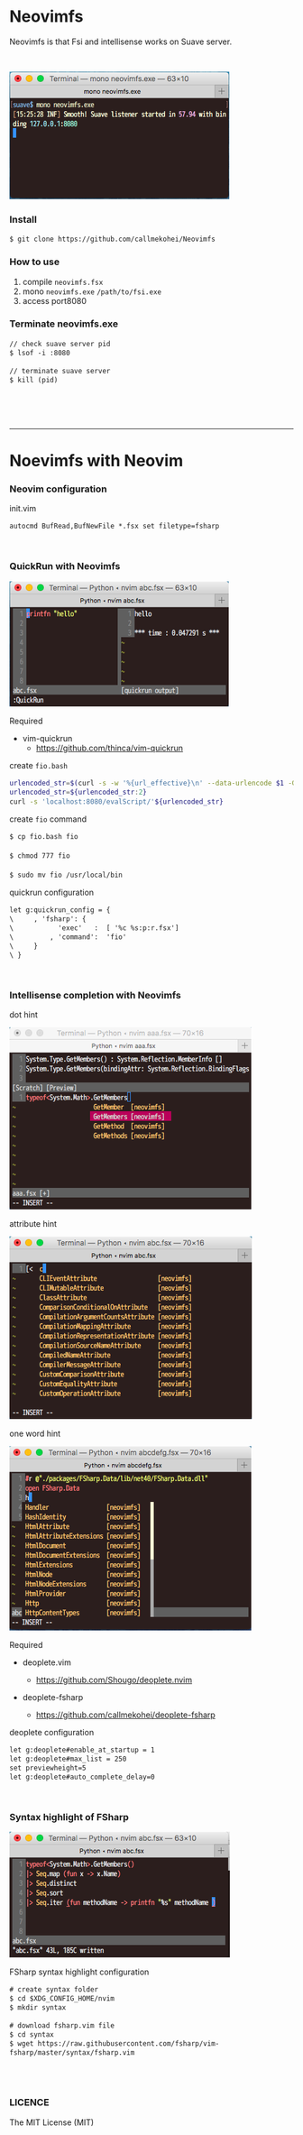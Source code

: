 # Neovimfs

Neovimfs is that Fsi and intellisense works on Suave server.

<br>

![alt text](./pic/suave.png)

### Install
```
$ git clone https://github.com/callmekohei/Neovimfs
```

### How to use
01. compile `neovimfs.fsx`
02. mono `neovimfs.exe` `/path/to/fsi.exe`
03. access port8080

### Terminate neovimfs.exe
```
// check suave server pid
$ lsof -i :8080

// terminate suave server
$ kill (pid)
```

<br>
<br>
<br>

---

# Noevimfs with Neovim

### Neovim configuration
init.vim
```vim
autocmd BufRead,BufNewFile *.fsx set filetype=fsharp
```

<br>

### QuickRun with Neovimfs
 
![alt text](./pic/quickrun2.png)



Required
- vim-quickrun
    - https://github.com/thinca/vim-quickrun

create `fio.bash`
```bash
urlencoded_str=$(curl -s -w '%{url_effective}\n' --data-urlencode $1 -G '')
urlencoded_str=${urlencoded_str:2}
curl -s 'localhost:8080/evalScript/'${urlencoded_str}
```

create `fio` command
```bash
$ cp fio.bash fio

$ chmod 777 fio

$ sudo mv fio /usr/local/bin
```

quickrun configuration
```vim
let g:quickrun_config = {
\     , 'fsharp': {
\           'exec'   :  [ '%c %s:p:r.fsx']
\         , 'command':  'fio'
\     }
\ }
```

<br>

### Intellisense completion with Neovimfs

dot hint  

![alt text](./pic/dotHint.png)


attribute hint  

![alt text](./pic/attributeHint.png)


one word hint  

![alt text](./pic/oneWordHint.png)



Required

- deoplete.vim

    - https://github.com/Shougo/deoplete.nvim

- deoplete-fsharp

    - https://github.com/callmekohei/deoplete-fsharp

deoplete configuration
```vim
let g:deoplete#enable_at_startup = 1
let g:deoplete#max_list = 250
set previewheight=5
let g:deoplete#auto_complete_delay=0
```

<br>

### Syntax highlight of FSharp

![alt text](./pic/syntax.png)

FSharp syntax highlight configuration
```vim
# create syntax folder
$ cd $XDG_CONFIG_HOME/nvim
$ mkdir syntax

# download fsharp.vim file
$ cd syntax
$ wget https://raw.githubusercontent.com/fsharp/vim-fsharp/master/syntax/fsharp.vim
```



<br>
<br>


### LICENCE
The MIT License (MIT)
